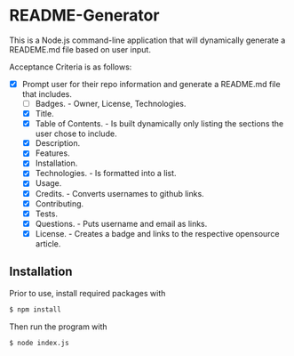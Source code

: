 # README-Generator

This is a Node.js command-line application that will dynamically generate a READEME.md file based on user input.

Acceptance Criteria is as follows:

- [x] Prompt user for their repo information and generate a README.md file that includes.
  - [ ] Badges. - Owner, License, Technologies.
  - [x] Title.
  - [x] Table of Contents. - Is built dynamically only listing the sections the user chose to include.
  - [x] Description.
  - [x] Features.
  - [x] Installation.
  - [x] Technologies. - Is formatted into a list.
  - [x] Usage.
  - [x] Credits. - Converts usernames to github links.
  - [x] Contributing.
  - [x] Tests.
  - [x] Questions. - Puts username and email as links.
  - [x] License. - Creates a badge and links to the respective opensource article.

## Installation

Prior to use, install required packages with

```bash
$ npm install
```

Then run the program with

```bash
$ node index.js
```
